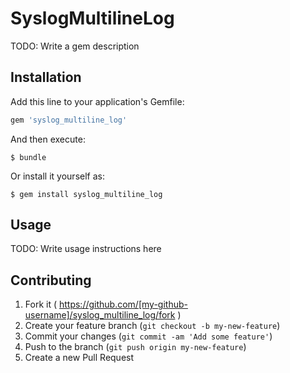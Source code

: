 # SyslogMultilineLog

TODO: Write a gem description

## Installation

Add this line to your application's Gemfile:

```ruby
gem 'syslog_multiline_log'
```

And then execute:

    $ bundle

Or install it yourself as:

    $ gem install syslog_multiline_log

## Usage

TODO: Write usage instructions here

## Contributing

1. Fork it ( https://github.com/[my-github-username]/syslog_multiline_log/fork )
2. Create your feature branch (`git checkout -b my-new-feature`)
3. Commit your changes (`git commit -am 'Add some feature'`)
4. Push to the branch (`git push origin my-new-feature`)
5. Create a new Pull Request
